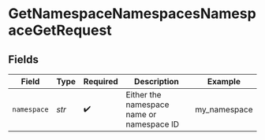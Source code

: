 # GetNamespaceNamespacesNamespaceGetRequest


## Fields

| Field                                     | Type                                      | Required                                  | Description                               | Example                                   |
| ----------------------------------------- | ----------------------------------------- | ----------------------------------------- | ----------------------------------------- | ----------------------------------------- |
| `namespace`                               | *str*                                     | :heavy_check_mark:                        | Either the namespace name or namespace ID | my_namespace                              |
